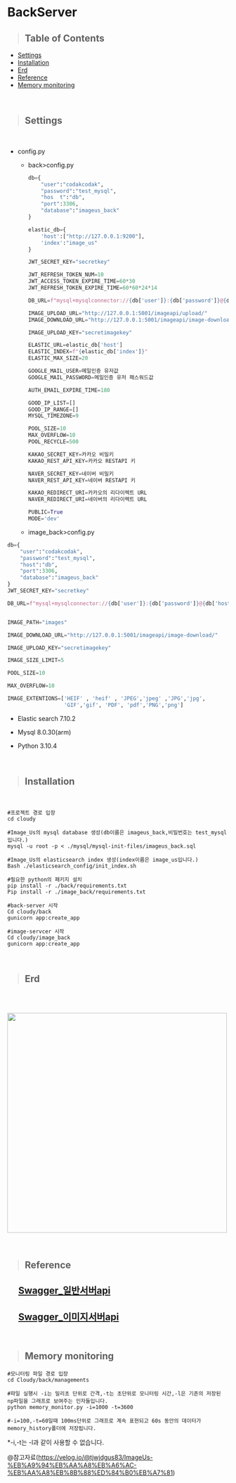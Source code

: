 # BackServer

>## Table of Contents

- [Settings](#Settings)
- [Installation](#Installation)
- [Erd](#Erd)
- [Reference](#Reference)
- [Memory monitoring](#Memory-monitoring)

<br/>

>## Settings

<br/>

* config.py
    * back>config.py

        ```python
        db={
            "user":"codakcodak",
            "password":"test_mysql",
            "hos  t":"db",
            "port":3306,
            "database":"imageus_back"
        }

        elastic_db={
            'host':["http://127.0.0.1:9200"],
            'index':"image_us"
        }

        JWT_SECRET_KEY="secretkey"

        JWT_REFRESH_TOKEN_NUM=10
        JWT_ACCESS_TOKEN_EXPIRE_TIME=60*30
        JWT_REFRESH_TOKEN_EXPIRE_TIME=60*60*24*14

        DB_URL=f"mysql+mysqlconnector://{db['user']}:{db['password']}@{db['host']}:{db['port']}/{db['database']}?charset=utf8"

        IMAGE_UPLOAD_URL="http://127.0.0.1:5001/imageapi/upload/"
        IMAGE_DOWNLOAD_URL="http://127.0.0.1:5001/imageapi/image-download/"

        IMAGE_UPLOAD_KEY="secretimagekey"

        ELASTIC_URL=elastic_db['host']
        ELASTIC_INDEX=f"{elastic_db['index']}"
        ELASTIC_MAX_SIZE=20

        GOOGLE_MAIL_USER=메일인증 유저값
        GOOGLE_MAIL_PASSWORD=메일인증 유저 패스워드값

        AUTH_EMAIL_EXPIRE_TIME=180

        GOOD_IP_LIST=[]
        GOOD_IP_RANGE=[]
        MYSQL_TIMEZONE=9

        POOL_SIZE=10
        MAX_OVERFLOW=10
        POOL_RECYCLE=500

        KAKAO_SECRET_KEY=카카오 비밀키
        KAKAO_REST_API_KEY=카카오 RESTAPI 키

        NAVER_SECRET_KEY=네이버 비밀키
        NAVER_REST_API_KEY=네이버 RESTAPI 키

        KAKAO_REDIRECT_URI=카카오의 리다이렉트 URL
        NAVER_REDIRECT_URI=네이버의 리다이렉트 URL

        PUBLIC=True
        MODE='dev'     
        ```

    * image_back>config.py

```python
db={
    "user":"codakcodak",
    "password":"test_mysql",
    "host":"db",
    "port":3306,
    "database":"imageus_back"
}
JWT_SECRET_KEY="secretkey"

DB_URL=f"mysql+mysqlconnector://{db['user']}:{db['password']}@{db['host']}:{db['port']}/{db['database']}?charset=utf8"


IMAGE_PATH="images"

IMAGE_DOWNLOAD_URL="http://127.0.0.1:5001/imageapi/image-download/"

IMAGE_UPLOAD_KEY="secretimagekey"

IMAGE_SIZE_LIMIT=5

POOL_SIZE=10

MAX_OVERFLOW=10

IMAGE_EXTENTIONS=['HEIF' , 'heif' , 'JPEG','jpeg' ,'JPG','jpg', 
                  'GIF','gif', 'PDF', 'pdf','PNG','png']

```

* Elastic search 7.10.2

* Mysql 8.0.30(arm)

* Python 3.10.4

<br/>

>## Installation

<br/>

```
#프로젝트 경로 입장
cd cloudy

#Image_Us의 mysql database 생성(db이름은 imageus_back,비밀번호는 test_mysql입니다.)
mysql -u root -p < ./mysql/mysql-init-files/imageus_back.sql

#Image_Us의 elasticsearch index 생성(index이름은 image_us입니다.)
Bash ./elasticsearch_config/init_index.sh

#필요한 python의 패키지 설치
pip install -r ./back/requirements.txt
Pip install -r ./image_back/requirements.txt

#back-server 시작
Cd cloudy/back
gunicorn app:create_app

#image-servcer 시작
Cd cloudy/image_back
gunicorn app:create_app
```

<br/>

>## Erd

<br/>

&nbsp; <img width="500px" height="500px" src="https://user-images.githubusercontent.com/77044696/224538033-1fa4c70c-c16e-434f-b166-fc666fa32282.png" />

<br/>

>## Reference

## &nbsp;&nbsp;&nbsp;&nbsp;&nbsp;[Swagger_일반서버api](https://codakcodak.site/backapi/api-docs)

## &nbsp;&nbsp;&nbsp;&nbsp;&nbsp;[Swagger_이미지서버api](https://codakcodak.site/imageapi/api-docs)

<br/>

>## Memory monitoring

```
#모니터링 파일 경로 입장
cd Cloudy/back/managements

#파일 실행시 -i는 밀리초 단위로 간격,-t는 초단위로 모니터링 시간,-l은 기존의 저장된 np파일을 그래프로 보여주는 인자들입니다.
python memory_monitor.py -i=1000 -t=3600

#-i=100,-t=60일때 100ms단위로 그래프로 계속 표현되고 60s 동안의 데이터가 memory_history폴더에 저장됩니다.
```

*-i,-t는 -l과 같이 사용할 수 없습니다.

@참고자료(https://velog.io/@tjwjdgus83/ImageUs-%EB%A9%94%EB%AA%A8%EB%A6%AC-%EB%AA%A8%EB%8B%88%ED%84%B0%EB%A7%81)

<br/>